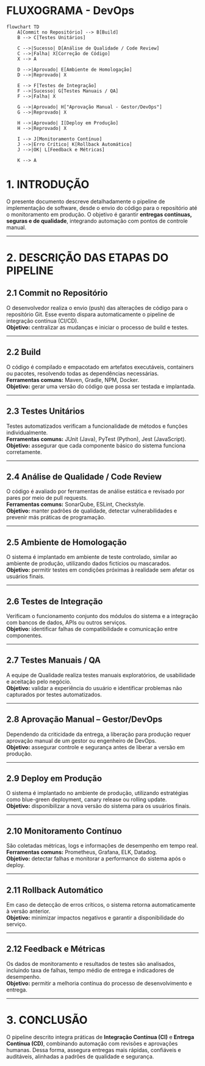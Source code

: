 # FLUXOGRAMA - DevOps

```mermaid
flowchart TD
    A[Commit no Repositório] --> B[Build]
    B --> C[Testes Unitários]
    
    C -->|Sucesso| D[Análise de Qualidade / Code Review]
    C -->|Falha| X[Correção de Código]
    X --> A

    D -->|Aprovado| E[Ambiente de Homologação]
    D -->|Reprovado| X

    E --> F[Testes de Integração]
    F -->|Sucesso| G[Testes Manuais / QA]
    F -->|Falha| X

    G -->|Aprovado| H["Aprovação Manual - Gestor/DevOps"]
    G -->|Reprovado| X

    H -->|Aprovado| I[Deploy em Produção]
    H -->|Reprovado| X

    I --> J[Monitoramento Contínuo]
    J -->|Erro Crítico| K[Rollback Automático]
    J -->|OK| L[Feedback e Métricas]
    
    K --> A
```


# 1. INTRODUÇÃO

O presente documento descreve detalhadamente o pipeline de implementação de software, desde o envio do código para o repositório até o monitoramento em produção. O objetivo é garantir **entregas contínuas, seguras e de qualidade**, integrando automação com pontos de controle manual.

---

# 2. DESCRIÇÃO DAS ETAPAS DO PIPELINE

## 2.1 Commit no Repositório
O desenvolvedor realiza o envio (push) das alterações de código para o repositório Git. Esse evento dispara automaticamente o pipeline de integração contínua (CI/CD).  
**Objetivo:** centralizar as mudanças e iniciar o processo de build e testes.

---

## 2.2 Build
O código é compilado e empacotado em artefatos executáveis, containers ou pacotes, resolvendo todas as dependências necessárias.  
**Ferramentas comuns:** Maven, Gradle, NPM, Docker.  
**Objetivo:** gerar uma versão do código que possa ser testada e implantada.

---

## 2.3 Testes Unitários
Testes automatizados verificam a funcionalidade de métodos e funções individualmente.  
**Ferramentas comuns:** JUnit (Java), PyTest (Python), Jest (JavaScript).  
**Objetivo:** assegurar que cada componente básico do sistema funciona corretamente.

---

## 2.4 Análise de Qualidade / Code Review
O código é avaliado por ferramentas de análise estática e revisado por pares por meio de pull requests.  
**Ferramentas comuns:** SonarQube, ESLint, Checkstyle.  
**Objetivo:** manter padrões de qualidade, detectar vulnerabilidades e prevenir más práticas de programação.

---

## 2.5 Ambiente de Homologação
O sistema é implantado em ambiente de teste controlado, similar ao ambiente de produção, utilizando dados fictícios ou mascarados.  
**Objetivo:** permitir testes em condições próximas à realidade sem afetar os usuários finais.

---

## 2.6 Testes de Integração
Verificam o funcionamento conjunto dos módulos do sistema e a integração com bancos de dados, APIs ou outros serviços.  
**Objetivo:** identificar falhas de compatibilidade e comunicação entre componentes.

---

## 2.7 Testes Manuais / QA
A equipe de Qualidade realiza testes manuais exploratórios, de usabilidade e aceitação pelo negócio.  
**Objetivo:** validar a experiência do usuário e identificar problemas não capturados por testes automatizados.

---

## 2.8 Aprovação Manual – Gestor/DevOps
Dependendo da criticidade da entrega, a liberação para produção requer aprovação manual de um gestor ou engenheiro de DevOps.  
**Objetivo:** assegurar controle e segurança antes de liberar a versão em produção.

---

## 2.9 Deploy em Produção
O sistema é implantado no ambiente de produção, utilizando estratégias como blue-green deployment, canary release ou rolling update.  
**Objetivo:** disponibilizar a nova versão do sistema para os usuários finais.

---

## 2.10 Monitoramento Contínuo
São coletadas métricas, logs e informações de desempenho em tempo real.  
**Ferramentas comuns:** Prometheus, Grafana, ELK, Datadog.  
**Objetivo:** detectar falhas e monitorar a performance do sistema após o deploy.

---

## 2.11 Rollback Automático
Em caso de detecção de erros críticos, o sistema retorna automaticamente à versão anterior.  
**Objetivo:** minimizar impactos negativos e garantir a disponibilidade do serviço.

---

## 2.12 Feedback e Métricas
Os dados de monitoramento e resultados de testes são analisados, incluindo taxa de falhas, tempo médio de entrega e indicadores de desempenho.  
**Objetivo:** permitir a melhoria contínua do processo de desenvolvimento e entrega.

---

# 3. CONCLUSÃO

O pipeline descrito integra práticas de **Integração Contínua (CI)** e **Entrega Contínua (CD)**, combinando automação com revisões e aprovações humanas. Dessa forma, assegura entregas mais rápidas, confiáveis e auditáveis, alinhadas a padrões de qualidade e segurança.
